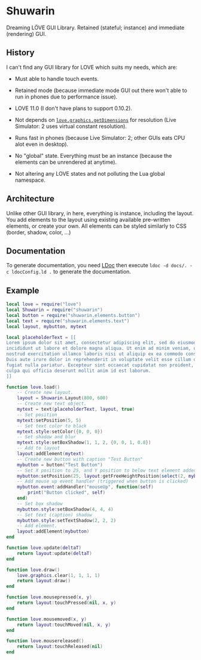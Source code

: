 Shuwarin
========

Dreaming LÖVE GUI Library. Retained (stateful; instance) and immediate (rendering) GUI.

History
-------

I can't find any GUI library for LOVE which suits my needs, which are:

* Must able to handle touch events.

* Retained mode (because immediate mode GUI out there won't able to run in phones due to performance issue).

* LOVE 11.0 (I don't have plans to support 0.10.2).

* Not depends on [`love.graphics.getDimensions`](https://love2d.org/wiki/love.graphics.getDimensions) for resolution (Live Simulator: 2 uses virtual constant resolution).

* Runs fast in phones (because Live Simulator: 2; other GUIs eats CPU alot even in desktop).

* No "global" state. Everything must be an instance (because the elements can be unrendered at anytime).

* Not altering any LOVE states and not polluting the Lua global namespace.

Architecture
------------

Unlike other GUI library, in here, everything is instance, including the layout. You add elements
to the layout using existing available pre-written elements, or create your own. All elements can be
styled similarly to CSS (border, shadow, color, ...)

Documentation
-------------

To generate documentation, you need [LDoc](https://github.com/stevedonovan/LDoc) then execute
`ldoc -d docs/. -c ldocConfig.ld .` to generate the documentation.

Example
-------

```lua
local love = require("love")
local Shuwarin = require("shuwarin")
local button = require("shuwarin.elements.button")
local text = require("shuwarin.elements.text")
local layout, mybutton, mytext

local placeholderText = [[
Lorem ipsum dolor sit amet, consectetur adipiscing elit, sed do eiusmod tempor
incididunt ut labore et dolore magna aliqua. Ut enim ad minim veniam, quis
nostrud exercitation ullamco laboris nisi ut aliquip ex ea commodo consequat.
Duis aute irure dolor in reprehenderit in voluptate velit esse cillum dolore eu
fugiat nulla pariatur. Excepteur sint occaecat cupidatat non proident, sunt in
culpa qui officia deserunt mollit anim id est laborum.
]]

function love.load()
	-- Create new layout.
	layout = Shuwarin.Layout(800, 600)
	-- Create new text object.
	mytext = text(placeholderText, layout, true)
	-- Set position
	mytext:setPosition(5, 5)
	-- Set text color to black
	mytext.style:setColor({0, 0, 0})
	-- Set shadow and blur
	mytext.style:setBoxShadow(1, 1, 2, {0, 0, 1, 0.8})
	-- Add to layout
	layout:addElement(mytext)
	-- Create new button with caption "Test Button"
	mybutton = button("Test Button")
	-- Set X position to 25, and Y position to below text element added before + 10px below
	mybutton:setPosition(25, layout:getFreeHeightPosition(select(2, mybutton:getDimensions())) + 10)
	-- Add mouse up event handler (triggered when button is clicked)
	mybutton.event:addHandler("mouseUp", function(self)
		print("Button clicked", self)
	end)
	-- Set box shadow
	mybutton.style:setBoxShadow(4, 4, 4)
	-- Set text (caption) shadow
	mybutton.style:setTextShadow(2, 2, 2)
	-- Add element.
	layout:addElement(mybutton)
end

function love.update(deltaT)
	return layout:update(deltaT)
end

function love.draw()
	love.graphics.clear(1, 1, 1, 1)
	return layout:draw()
end

function love.mousepressed(x, y)
	return layout:touchPressed(nil, x, y)
end

function love.mousemoved(x, y)
	return layout:touchMoved(nil, x, y)
end

function love.mousereleased()
	return layout:touchReleased(nil)
end
```
